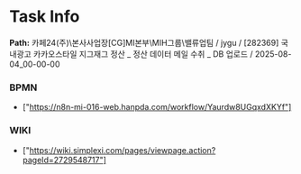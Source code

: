 # Task Info

**Path:** 카페24(주)\본사사업장\[CG]MI본부\MIH그룹\밸류업팀 / jygu / [282369] 국내광고 카카오스타일 지그재그 정산 _ 정산 데이터 메일 수취 _ DB 업로드 / 2025-08-04_00-00-00

### BPMN
- ["https://n8n-mi-016-web.hanpda.com/workflow/Yaurdw8UGqxdXKYf"]

### WIKI
- ["https://wiki.simplexi.com/pages/viewpage.action?pageId=2729548717"]

